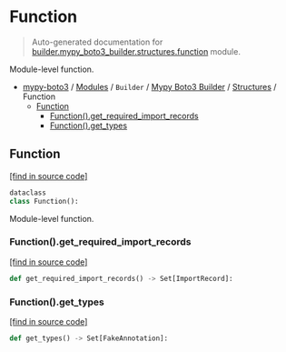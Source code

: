 # Function

> Auto-generated documentation for [builder.mypy_boto3_builder.structures.function](https://github.com/vemel/mypy_boto3/blob/master/builder/mypy_boto3_builder/structures/function.py) module.

Module-level function.

- [mypy-boto3](../../../README.md#mypy_boto3) / [Modules](../../../MODULES.md#mypy-boto3-modules) / `Builder` / [Mypy Boto3 Builder](../index.md#mypy-boto3-builder) / [Structures](index.md#structures) / Function
    - [Function](#function)
        - [Function().get_required_import_records](#functionget_required_import_records)
        - [Function().get_types](#functionget_types)

## Function

[[find in source code]](https://github.com/vemel/mypy_boto3/blob/master/builder/mypy_boto3_builder/structures/function.py#L12)

```python
dataclass
class Function():
```

Module-level function.

### Function().get_required_import_records

[[find in source code]](https://github.com/vemel/mypy_boto3/blob/master/builder/mypy_boto3_builder/structures/function.py#L34)

```python
def get_required_import_records() -> Set[ImportRecord]:
```

### Function().get_types

[[find in source code]](https://github.com/vemel/mypy_boto3/blob/master/builder/mypy_boto3_builder/structures/function.py#L25)

```python
def get_types() -> Set[FakeAnnotation]:
```
